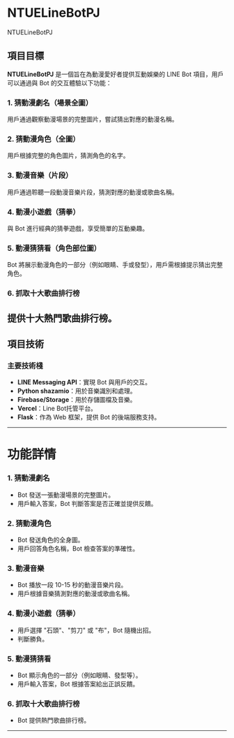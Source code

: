 # NTUELineBotPJ
 NTUELineBotPJ
## 項目目標

**NTUELineBotPJ** 是一個旨在為動漫愛好者提供互動娛樂的 LINE Bot 項目，用戶可以通過與 Bot 的交互體驗以下功能：

### 1. **猜動漫劇名（場景全圖）**
用戶通過觀察動漫場景的完整圖片，嘗試猜出對應的動漫名稱。

### 2. **猜動漫角色（全圖）**
用戶根據完整的角色圖片，猜測角色的名字。

### 3. **動漫音樂（片段）**
用戶通過聆聽一段動漫音樂片段，猜測對應的動漫或歌曲名稱。

### 4. **動漫小遊戲（猜拳）**
與 Bot 進行經典的猜拳遊戲，享受簡單的互動樂趣。

### 5. **動漫猜猜看（角色部位圖）**
Bot 將展示動漫角色的一部分（例如眼睛、手或發型），用戶需根據提示猜出完整角色。

### 6. **抓取十大歌曲排行榜**
提供十大熱門歌曲排行榜。
---

## 項目技術
### 主要技術棧
- **LINE Messaging API**：實現 Bot 與用戶的交互。
- **Python shazamio**：用於音樂識別和處理。
- **Firebase/Storage**：用於存儲圖檔及音樂。
- **Vercel**：Line Bot托管平台。
- **Flask**：作為 Web 框架，提供 Bot 的後端服務支持。
---

# 功能詳情

### **1. 猜動漫劇名**
- Bot 發送一張動漫場景的完整圖片。
- 用戶輸入答案，Bot 判斷答案是否正確並提供反饋。

### **2. 猜動漫角色**
- Bot 發送角色的全身圖。
- 用戶回答角色名稱，Bot 檢查答案的準確性。

### **3. 動漫音樂**
- Bot 播放一段 10-15 秒的動漫音樂片段。
- 用戶根據音樂猜測對應的動漫或歌曲名稱。

### **4. 動漫小遊戲（猜拳）**
- 用戶選擇 "石頭"、"剪刀" 或 "布"，Bot 隨機出招。
- 判斷勝負。

### **5. 動漫猜猜看**
- Bot 顯示角色的一部分（例如眼睛、發型等）。
- 用戶輸入答案，Bot 根據答案給出正誤反饋。

### **6. 抓取十大歌曲排行榜**
- Bot 提供熱門歌曲排行榜。
---
